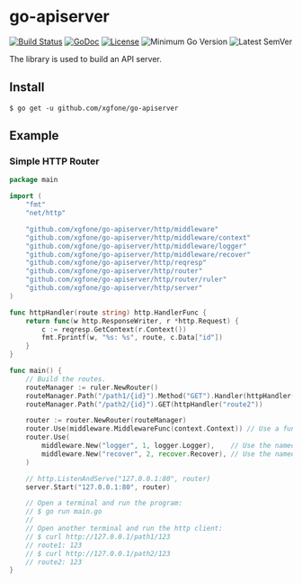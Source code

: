 # go-apiserver

[![Build Status](https://github.com/xgfone/go-apiserver/actions/workflows/go.yml/badge.svg)](https://github.com/xgfone/go-apiserver/actions/workflows/go.yml)
[![GoDoc](https://pkg.go.dev/badge/github.com/xgfone/go-apiserver)](https://pkg.go.dev/github.com/xgfone/go-apiserver)
[![License](https://img.shields.io/badge/License-Apache%202.0-blue.svg?style=flat-square)](https://raw.githubusercontent.com/xgfone/go-apiserver/master/LICENSE)
![Minimum Go Version](https://img.shields.io/github/go-mod/go-version/xgfone/go-apiserver?label=Go%2B)
![Latest SemVer](https://img.shields.io/github/v/tag/xgfone/go-apiserver?sort=semver)

The library is used to build an API server.

## Install

```shell
$ go get -u github.com/xgfone/go-apiserver
```

## Example

### Simple HTTP Router

```go
package main

import (
	"fmt"
	"net/http"

	"github.com/xgfone/go-apiserver/http/middleware"
	"github.com/xgfone/go-apiserver/http/middleware/context"
	"github.com/xgfone/go-apiserver/http/middleware/logger"
	"github.com/xgfone/go-apiserver/http/middleware/recover"
	"github.com/xgfone/go-apiserver/http/reqresp"
	"github.com/xgfone/go-apiserver/http/router"
	"github.com/xgfone/go-apiserver/http/router/ruler"
	"github.com/xgfone/go-apiserver/http/server"
)

func httpHandler(route string) http.HandlerFunc {
	return func(w http.ResponseWriter, r *http.Request) {
		c := reqresp.GetContext(r.Context())
		fmt.Fprintf(w, "%s: %s", route, c.Data["id"])
	}
}

func main() {
	// Build the routes.
	routeManager := ruler.NewRouter()
	routeManager.Path("/path1/{id}").Method("GET").Handler(httpHandler("route1"))
	routeManager.Path("/path2/{id}").GET(httpHandler("route2"))

	router := router.NewRouter(routeManager)
	router.Use(middleware.MiddlewareFunc(context.Context)) // Use a function as middleware
	router.Use(
		middleware.New("logger", 1, logger.Logger),    // Use the named priority middleware
		middleware.New("recover", 2, recover.Recover), // Use the named priority middleware
	)

	// http.ListenAndServe("127.0.0.1:80", router)
	server.Start("127.0.0.1:80", router)

	// Open a terminal and run the program:
	// $ go run main.go
	//
	// Open another terminal and run the http client:
	// $ curl http://127.0.0.1/path1/123
	// route1: 123
	// $ curl http://127.0.0.1/path2/123
	// route2: 123
}
```
